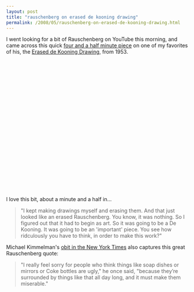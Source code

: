 ```yaml
---
layout: post
title: "rauschenberg on erased de kooning drawing"
permalink: /2008/05/rauschenberg-on-erased-de-kooning-drawing.html
---
```


<p>I went looking for a bit of Rauschenberg on YouTube this morning, and came across this quick <a href="http://www.youtube.com/watch?v=tpCWh3IFtDQ">four and a half minute piece</a> on one of my favorites of his, the <a href="http://www.tate.org.uk/tateetc/issue8/erasuregenteel.htm">Erased de Kooning Drawing</a>, from 1953.</p>

<p><object width="425" height="355"><param name="movie" value="http://www.youtube.com/v/tpCWh3IFtDQ&amp;hl=en"></param><param name="wmode" value="transparent"></param><embed src="http://www.youtube.com/v/tpCWh3IFtDQ&amp;hl=en" type="application/x-shockwave-flash" wmode="transparent" width="425" height="355"></embed></object></p>

<p>I love this bit, about a minute and a half in...</p>

<blockquote>
  <p>"I kept making drawings myself and erasing them.  And that just looked like an erased Rauschenberg.  You know, it was nothing.  So I figured out that it had to begin as art.  So it was going to be a De Kooning.  It was going to be an 'important' piece. You see how ridculously you have to think, in order to make this work?"</p>
</blockquote>

<p>Michael Kimmelman's <a href="http://www.nytimes.com/2008/05/14/arts/design/14rauschenberg.html?_r=1&amp;hp&amp;oref=slogin">obit in the New York Times</a> also captures this great Rauschenberg quote:</p>

<blockquote>
  <p>"I really feel sorry for people who think things like soap dishes or mirrors or Coke bottles are ugly," he once said, "because they’re surrounded by things like that all day long, and it must make them miserable."</p>
</blockquote>




